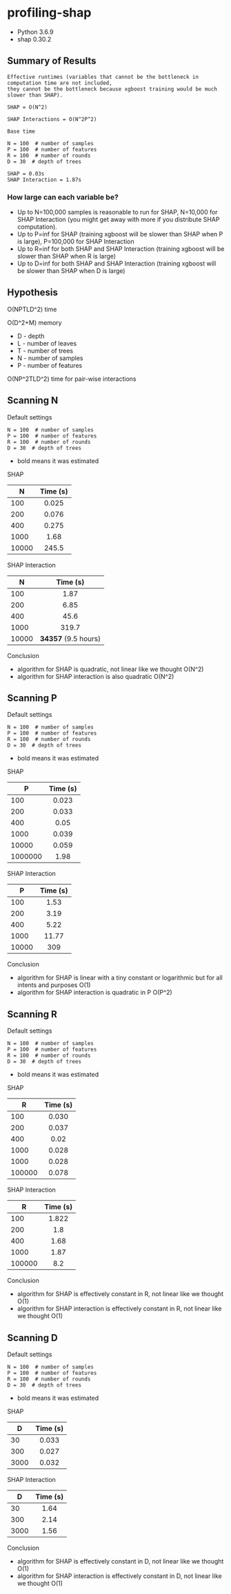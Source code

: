 # profiling-shap

- Python 3.6.9
- shap 0.30.2

## Summary of Results

```
Effective runtimes (variables that cannot be the bottleneck in computation time are not included,
they cannot be the bottleneck because xgboost training would be much slower than SHAP).

SHAP = O(N^2)

SHAP Interactions = O(N^2P^2)

Base time

N = 100  # number of samples
P = 100  # number of features
R = 100  # number of rounds
D = 30  # depth of trees

SHAP = 0.03s
SHAP Interaction = 1.87s

```

### How large can each variable be?

- Up to N=100,000 samples is reasonable to run for SHAP, N=10,000 for SHAP Interaction (you might get away with more if you distribute SHAP computation).
- Up to P=inf for SHAP (training xgboost will be slower than SHAP when P is large), P=100,000 for SHAP Interaction
- Up to R=inf for both SHAP and SHAP Interaction (training xgboost will be slower than SHAP when R is large)
- Up to D=inf for both SHAP and SHAP Interaction (training xgboost will be slower than SHAP when D is large)

## Hypothesis

O(NPTLD^2) time

O(D^2+M) memory

- D - depth
- L - number of leaves
- T - number of trees
- N - number of samples
- P - number of features

O(NP^2TLD^2) time for pair-wise interactions

## Scanning N

Default settings

```
N = 100  # number of samples
P = 100  # number of features
R = 100  # number of rounds
D = 30  # depth of trees
```

- bold means it was estimated

SHAP

| N        | Time (s)           |
| ------------- |:-------------:|
| 100      | 0.025 |
| 200      | 0.076 |
| 400      | 0.275 |
| 1000      | 1.68      |
| 10000 |   245.5    |


SHAP Interaction

| N        | Time (s)           |
| ------------- |:-------------:|
| 100      | 1.87 |
| 200      | 6.85 |
| 400      | 45.6 |
| 1000      |   319.7    |
| 10000 | **34357** (9.5 hours)     |

Conclusion

- algorithm for SHAP is quadratic, not linear like we thought O(N^2)
- algorithm for SHAP interaction is also quadratic O(N^2)

## Scanning P

Default settings

```
N = 100  # number of samples
P = 100  # number of features
R = 100  # number of rounds
D = 30  # depth of trees
```

- bold means it was estimated

SHAP

| P        | Time (s)           |
| ------------- |:-------------:|
| 100      | 0.023 |
| 200      | 0.033 |
| 400      | 0.05 |
| 1000      | 0.039      |
| 10000 |   0.059    |
| 1000000 |   1.98    |


SHAP Interaction

| P        | Time (s)           |
| ------------- |:-------------:|
| 100      | 1.53 |
| 200      | 3.19 |
| 400      | 5.22 |
| 1000      |   11.77    |
| 10000 |   309   |

Conclusion

- algorithm for SHAP is linear with a tiny constant or logarithmic but for all intents and purposes O(1)
- algorithm for SHAP interaction is quadratic in P O(P^2)

## Scanning R

Default settings

```
N = 100  # number of samples
P = 100  # number of features
R = 100  # number of rounds
D = 30  # depth of trees
```

- bold means it was estimated

SHAP

| R       | Time (s)           |
| ------------- |:-------------:|
| 100      | 0.030 |
| 200      | 0.037 |
| 400      | 0.02 |
| 1000      | 0.028      |
| 1000      | 0.028      |
| 100000      | 0.078      |


SHAP Interaction

| R       | Time (s)           |
| ------------- |:-------------:|
| 100      | 1.822 |
| 200      | 1.8 |
| 400      | 1.68 |
| 1000      |   1.87    |
| 100000      | 8.2      |

Conclusion

- algorithm for SHAP is effectively constant in R, not linear like we thought O(1)
- algorithm for SHAP interaction is effectively constant in R, not linear like we thought O(1)

## Scanning D

Default settings

```
N = 100  # number of samples
P = 100  # number of features
R = 100  # number of rounds
D = 30  # depth of trees
```

- bold means it was estimated

SHAP

| D       | Time (s)           |
| ------------- |:-------------:|
| 30      | 0.033 |
| 300      | 0.027 |
| 3000      | 0.032 |

SHAP Interaction

| D       | Time (s)           |
| ------------- |:-------------:|
| 30      | 1.64 |
| 300      | 2.14 |
| 3000      | 1.56 |

Conclusion

- algorithm for SHAP is effectively constant in D, not linear like we thought O(1)
- algorithm for SHAP interaction is effectively constant in D, not linear like we thought O(1)
